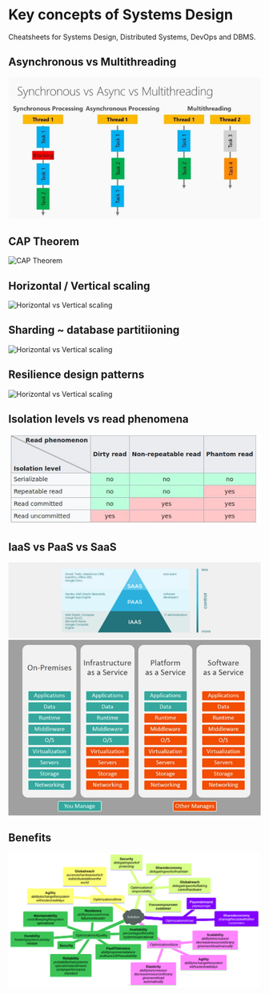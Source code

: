 # Key concepts of Systems Design

Cheatsheets for Systems Design, Distributed Systems, DevOps and DBMS.

<!-- [:arrow_down: Tags legend](#tags-legend) at the end of the page. -->

<!-- - []() by []() ( _:movie_camera:_ ) -->

## Asynchronous vs Multithreading

![Asynchronous vs Multithreading](./cheatsheet/concurrent_programming.jpeg)

## CAP Theorem

![CAP Theorem](./cheatsheet/cap_theorem.png)

## Horizontal / Vertical scaling

![Horizontal vs Vertical scaling](./cheatsheet/horizontal_vs_vertical.png)

## Sharding ~ database partitiioning

![Horizontal vs Vertical scaling](./cheatsheet/sharding_partitiioning.png)

## Resilience design patterns

![Horizontal vs Vertical scaling](./cheatsheet/resilience_patterns.png)

## Isolation levels vs read phenomena

![Isolation levels vs read phenomena](./cheatsheet/isolation_levels_vs_read_phenomena.jpg)

## IaaS vs PaaS vs SaaS

![Horizontal vs Vertical scaling](./cheatsheet/aas_2.jpg)
![Horizontal vs Vertical scaling](./cheatsheet/aas_1.webp)

## Benefits
<!-- https://mermaid.live/edit#pako:eNqtVcFq20AQ_ZVBUGhFDunVlEIhTU-hJe6p-DJejaXFqx11d2VXCfn3vlXsRHIcconBoNnVzrz35u3ovjBaSbEoWuurlruVJwqq6dNSXZ-s-o95hehnl2xr7zgvkW4IkTzu5F9Zfquts2koyy_r8LXk9RhRUjIN-1ooNUJxiEla2tvUaJ9I_qXAVInjIZbTXD-crtlREDbNMaExEmPO13Co9hyE9o01DdlIlY0p2HWfpCJ2jnQnYay31-Cq8jz-ILFTH-0j0Gn1azV9JLw1aB9I954QJ20llDOUSyBBRTHqtT0SBxupUcTXufo2V2rZ-oT__LCYPjzrdeZYFzSJyUtvaXPmcOJtDk3WCeFRs1e0MBrTtMYvHjL_Slr21aFIhzWOWROq9W0dIhYzgtyGnH5sOinC8CRnfAVOtHczay0Nu4OhXtrLegMtImgGAD48o7noHRxDGyyzH6i2O_GjPE65Qk98D6sMMyLfHcdkzTuW4R5Ewcu8qPU-1-VUub8gdeLmW3F2Lh6MtX4q2HA61sFN0k7CmAwOQ-upFUmRjITsX8ImeEI6A2wJ-3DVnNSO7UmncMYI7F_LcWhMqc1LznJd9WGeqdE9OYWlDmcN-4xiQBcyQyez49fcu0S_1SE78L7UuQuCViVi2gB0j3uSCTe8E_p8efmBeMplmvnmcJ3n6EaPg-FWpDv6_gD0NYa3EpFBzqILuE15im2CthOI2Xw2wqWYReenSXFR4GZh5FQY6ff5nVUBLJjVxQKPztZNWhUr_4AXszuXgzfFIoVeLoq-qzjJleU6cFssNuwiVjv2f1SfY6ls0nDz-NEYvx0P_wHrCxyx -->
![Benefits](./cheatsheet/cloud_benefits.svg)

<!-- ## Tags legend -->
<!-- - ( _:movie_camera:_ ) - video material -->
<!-- - ( _short_ ) - short overview -->
